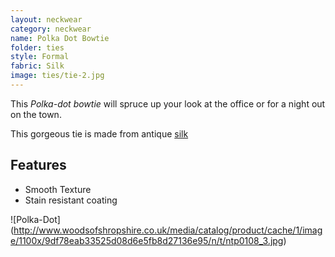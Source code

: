 ```yaml
---
layout: neckwear
category: neckwear
name: Polka Dot Bowtie
folder: ties
style: Formal
fabric: Silk
image: ties/tie-2.jpg
---
```


This *Polka-dot bowtie* will spruce up your look at the office or for a night out on the town.

This gorgeous tie is made from antique [silk](http://en.wikipedia.org/wiki/Silk)

## Features

- Smooth Texture
- Stain resistant coating 

![Polka-Dot] (http://www.woodsofshropshire.co.uk/media/catalog/product/cache/1/image/1100x/9df78eab33525d08d6e5fb8d27136e95/n/t/ntp0108_3.jpg)
